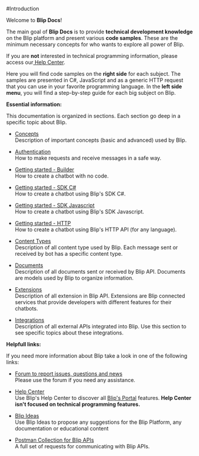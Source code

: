 
#Introduction

Welcome to **Blip Docs**!

The main goal of **Blip Docs** is to provide **technical development knowledge** on the Blip platform and present various **code samples**. These are the minimum necessary concepts for who wants to explore all power of Blip.

<aside class="notice">
If you are <b>not</b> interested in technical programming information, please access our<a href="https://help.blip.ai"> Help Center</a>.
</aside>

Here you will find code samples on the **right side** for each subject. The samples are presented in C\#, JavaScript and as a generic HTTP request that you can use in your favorite programming language. In the **left side menu**, you will find a step-by-step guide for each big subject on Blip.

**Essential information:**

This documentation is organized in sections. Each section go deep in a specific topic about Blip.

- [Concepts](#concepts)
<br/>Description of important concepts (basic and advanced) used by Blip.

- [Authentication](#authentication)
<br/>How to make requests and receive messages in a safe way.

- [Getting started - Builder](#using-builder)
<br/>How to create a chatbot with no code.

- [Getting started - SDK C\#](#using-sdk-csharp)
<br/>How to create a chatbot using Blip's SDK C\#.

- [Getting started - SDK Javascript](#using-sdk-javascript)
<br/>How to create a chatbot using Blip's SDK Javascript.

- [Getting started - HTTP](#using-http)
<br/>How to create a chatbot using Blip's HTTP API (for any language).

- [Content Types](#content-types)
<br/>Description of all content type used by Blip. Each message sent or received by bot has a specific content type.

- [Documents](#documents)
<br/>Description of all documents sent or received by Blip API. Documents are models used by Blip to organize information.

- [Extensions](#extensions)
<br/>Description of all extension in Blip API. Extensions are Blip connected services that provide developers with different features for their chatbots.

- [Integrations](#integrations)
<br/>Description of all external APIs integrated into Blip. Use this section to see specific topics about these integrations.

**Helpfull links:**

If you need more information about Blip take a look in one of the following links:

- [Forum to report issues, questions and news](http://forum.blip.ai/)
<br/>Please use the forum if you need any assistance.

- [Help Center](https://help.blip.ai)
<br/>Use Blip's Help Center to discover all [Blip's Portal](https://portal.blip.ai) features. <b>Help Center isn't focused on technical programming features.</b>


- [Blip Ideas](https://ideas.blip.ai)
<br/>Use Blip Ideas to propose any suggestions for the Blip Platform, any documentation or educational content

- [Postman Collection for Blip APIs](#postman-collection)
<br/>A full set of requests for communicating with Blip APIs.
